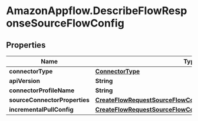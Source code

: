# AmazonAppflow.DescribeFlowResponseSourceFlowConfig

## Properties

Name | Type | Description | Notes
------------ | ------------- | ------------- | -------------
**connectorType** | [**ConnectorType**](ConnectorType.md) |  | 
**apiVersion** | **String** |  | [optional] 
**connectorProfileName** | **String** |  | [optional] 
**sourceConnectorProperties** | [**CreateFlowRequestSourceFlowConfigSourceConnectorProperties**](CreateFlowRequestSourceFlowConfigSourceConnectorProperties.md) |  | 
**incrementalPullConfig** | [**CreateFlowRequestSourceFlowConfigIncrementalPullConfig**](CreateFlowRequestSourceFlowConfigIncrementalPullConfig.md) |  | [optional] 


